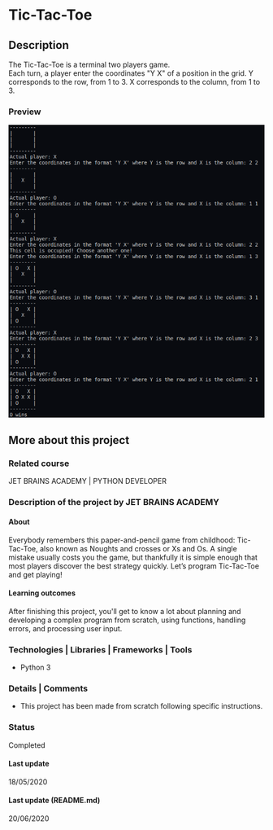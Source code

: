 # Tic-Tac-Toe

## Description
The Tic-Tac-Toe is a terminal two players game.  
Each turn, a player enter the coordinates "Y X" of a position in the grid. Y corresponds to the row, from 1 to 3. X corresponds to the column, from 1 to 3.

### Preview
![alt text](screenshot.png "Screenshot")

## More about this project

### Related course
JET BRAINS ACADEMY | PYTHON DEVELOPER

### Description of the project by JET BRAINS ACADEMY

#### About
Everybody remembers this paper-and-pencil game from childhood: Tic-Tac-Toe, also known as Noughts and crosses or Xs and Os. A single mistake usually costs you the game, but thankfully it is simple enough that most players discover the best strategy quickly. Let’s program Tic-Tac-Toe and get playing!

#### Learning outcomes
After finishing this project, you'll get to know a lot about planning and developing a complex program from scratch, using functions, handling errors, and processing user input.

### Technologies | Libraries | Frameworks | Tools  
- Python 3

### Details | Comments
- This project has been made from scratch following specific instructions.  

### Status
Completed

#### Last update
18/05/2020

#### Last update (README.md)
20/06/2020

